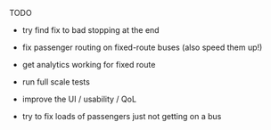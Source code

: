  TODO
- try find fix to bad stopping at the end

- fix passenger routing on fixed-route buses (also speed them up!)

- get analytics working for fixed route

- run full scale tests

- improve the UI / usability / QoL

- try to fix loads of passengers just not getting on a bus
